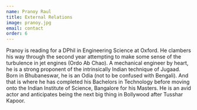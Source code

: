 ```yaml
---
name: Pranoy Raul
title: External Relations
image: pranoy.jpg
email: contact
order: 6
---
```


Pranoy is reading for a DPhil in Engineering Science at Oxford. He clambers his way through the second year attempting to make some sense of the turbulence in jet engines (Ordo Ab Chao). A mechanical engineer by heart, he is a strong proponent of the intrinsically Indian technique of Jugaad.
Born in Bhubaneswar, he is an Odia (not to be confused with Bengali). And that is where he has completed his Bachelors in Technology before moving onto the
Indian Institute of Science, Bangalore for his Masters. He is an avid actor and anticipates being the next big thing in Bollywood after Tusshar Kapoor.
